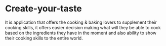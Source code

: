 # Create-your-taste

It is application that offers the cooking & baking lovers to supplement their cooking skills, it offers easier decision making what will they be able to cook based on the ingredients they have in the moment and also ability to show their cooking skills to the entire world.
